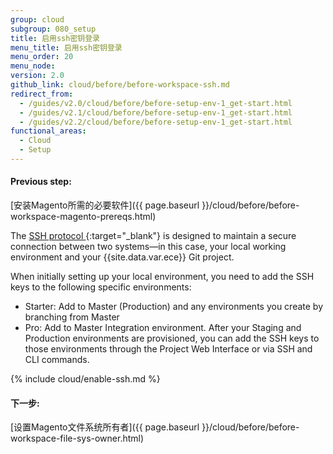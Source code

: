 ```yaml
---
group: cloud
subgroup: 080_setup
title: 启用ssh密钥登录
menu_title: 启用ssh密钥登录
menu_order: 20
menu_node:
version: 2.0
github_link: cloud/before/before-workspace-ssh.md
redirect_from:
  - /guides/v2.0/cloud/before/before-setup-env-1_get-start.html
  - /guides/v2.1/cloud/before/before-setup-env-1_get-start.html
  - /guides/v2.2/cloud/before/before-setup-env-1_get-start.html
functional_areas:
  - Cloud
  - Setup
---
```


#### Previous step:
[安装Magento所需的必要软件]({{ page.baseurl }}/cloud/before/before-workspace-magento-prereqs.html)

The [SSH protocol ](https://en.wikipedia.org/wiki/Secure_Shell){:target="_blank"} is designed to maintain a secure connection between two systems&mdash;in this case, your local working environment and your {{site.data.var.ece}} Git project.

When initially setting up your local environment, you need to add the SSH keys to the following specific environments:

* Starter: Add to Master (Production) and any environments you create by branching from Master
* Pro: Add to Master Integration environment. After your Staging and Production environments are provisioned, you can add the SSH keys to those environments through the Project Web Interface or via SSH and CLI commands.

{% include cloud/enable-ssh.md %}


#### 下一步:
[设置Magento文件系统所有者]({{ page.baseurl }}/cloud/before/before-workspace-file-sys-owner.html)
